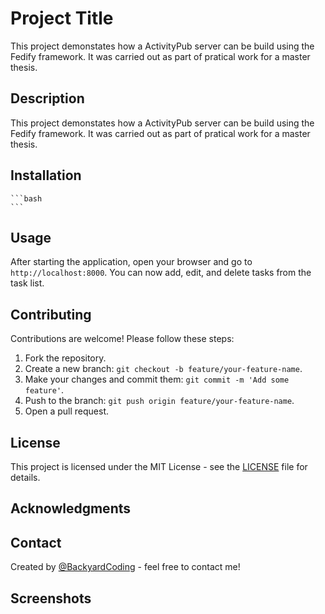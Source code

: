 # Project Title
This project demonstates how a ActivityPub server can be build using the Fedify framework. It was carried out as part of pratical work for a master thesis.

## Description
This project demonstates how a ActivityPub server can be build using the Fedify framework. It was carried out as part of pratical work for a master thesis.

## Installation
    ```bash
    ```
## Usage
After starting the application, open your browser and go to `http://localhost:8000`. You can now add, edit, and delete tasks from the task list.

## Contributing
Contributions are welcome! Please follow these steps:
     
1. Fork the repository.
2. Create a new branch: `git checkout -b feature/your-feature-name`.
3. Make your changes and commit them: `git commit -m 'Add some feature'`.
4. Push to the branch: `git push origin feature/your-feature-name`.
5. Open a pull request.

## License
This project is licensed under the MIT License - see the [LICENSE](LICENSE) file for details.

## Acknowledgments


## Contact
Created by [@BackyardCoding](https://github.com/backyardcoding) - feel free to contact me!

## Screenshots

